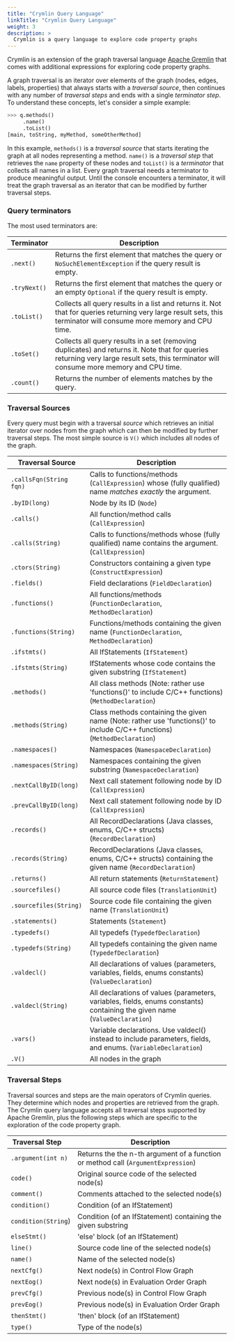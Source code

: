 ```yaml
---
title: "Crymlin Query Language"
linkTitle: "Crymlin Query Language"
weight: 3
description: >
  Crymlin is a query language to explore code property graphs
---
```


Crymlin is an extension of the graph traversal language [Apache Gremlin](https://tinkerpop.apache.org/gremlin.html) that comes with additional expressions for exploring code property graphs.

A graph traversal is an iterator over elements of the graph (nodes, edges, labels, properties) that always starts with a *traversal source*, then continues with any number of *traversal steps* and ends with a single *terminator step*. To understand these concepts, let's consider a simple example:


```python
>>> q.methods()
     .name()
     .toList()
[main, toString, myMethod, someOtherMethod]
```

In this example, `methods()` is a *traversal source* that starts iterating the graph at all nodes representing a method. `name()` is a *traversal step* that retrieves the `name` property of these nodes and `toList()` is a *terminator* that collects all names in a list. Every graph traversal needs a terminator to produce meaningful output. Until the console encounters a terminator, it will treat the graph traversal as an iterator that can be modified by further traversal steps.

### Query terminators

The most used terminators are:

| Terminator | Description |
|---|---|
|  `.next()`  | Returns the first element that matches the query or `NoSuchElementException` if the query result is empty. |
|  `.tryNext()`  | Returns the first element that matches the query or an empty `Optional` if the query result is empty. |
|  `.toList()`  | Collects all query results in a list and returns it. Not that for queries returning very large result sets, this terminator will consume more memory and CPU time. |
|  `.toSet()`  | Collects all query results in a set (removing duplicates) and returns it. Note that for queries returning very large result sets, this terminator will consume more memory and CPU time. |
|  `.count()`  | Returns the number of elements matches by the query. |


### Traversal Sources

Every query must begin with a traversal *source* which retrieves an initial iterator over nodes from the graph which can then be modified by further traversal steps. The most simple source is `V()` which includes all nodes of the graph.


| Traversal Source | Description |
|---|---|
| `.callsFqn(String fqn)`           | Calls to functions/methods (`CallExpression`) whose (fully qualified) name _matches exactly_ the argument. |
| `.byID(long)`                     |	Node by its ID (`Node`) |
| `.calls()`                        |	All function/method calls (`CallExpression`) |
| `.calls(String)`                  |	Calls to functions/methods whose (fully qualified) name contains the argument. (`CallExpression`) |
| `.ctors(String)`                  |	Constructors containing a given type (`ConstructExpression`) |
| `.fields()`                       |	Field declarations (`FieldDeclaration`) |
| `.functions()`                    |	All functions/methods (`FunctionDeclaration`, `MethodDeclaration`) |
| `.functions(String)`              |	Functions/methods containing the given name (`FunctionDeclaration`, `MethodDeclaration`) |
| `.ifstmts()`                      |	All IfStatements (`IfStatement`) |
| `.ifstmts(String)`                |	IfStatements whose code contains the given substring (`IfStatement`) |
| `.methods()`                      |	All class methods (Note: rather use 'functions()' to include C/C++ functions) (`MethodDeclaration`) |
| `.methods(String)`                |	Class methods containing the given name (Note: rather use 'functions()' to include C/C++ functions)  (`MethodDeclaration`) |
| `.namespaces()`                   |	Namespaces (`NamespaceDeclaration`) |
| `.namespaces(String)`             |	Namespaces containing the given substring (`NamespaceDeclaration`) |
| `.nextCallByID(long)`             |	Next call statement following node by ID (`CallExpression`) |
| `.prevCallByID(long)`             |	Next call statement following node by ID (`CallExpression`) |
| `.records()`                      |	All RecordDeclarations (Java classes, enums, C/C++ structs) (`RecordDeclaration`) |
| `.records(String)`                |	RecordDeclarations (Java classes, enums, C/C++ structs) containing the given name (`RecordDeclaration`) |
| `.returns()`                      |	All return statements (`ReturnStatement`) |
| `.sourcefiles()`                  |	All source code files (`TranslationUnit`) |
| `.sourcefiles(String)`            |	Source code file containing the given name (`TranslationUnit`) |
| `.statements()`                   |	Statements (`Statement`) |
| `.typedefs()`                     |	All typedefs (`TypedefDeclaration`) |
| `.typedefs(String)`               |	All typedefs containing the given name  (`TypedefDeclaration`) |
| `.valdecl()`                      |	All declarations of values (parameters, variables, fields, enums constants) (`ValueDeclaration`) |
| `.valdecl(String)`                |	All declarations of values (parameters, variables, fields, enums constants) containing the given name (`ValueDeclaration`) |
| `.vars()`                         |	Variable declarations. Use valdecl() instead to include parameters, fields, and enums. (`VariableDeclaration`) |
|  `.V()`                           |   All nodes in the graph |




### Traversal Steps

Traversal sources and steps are the main operators of Crymlin queries. They determine which nodes and properties are retrieved from the graph. The Crymlin query language accepts all traversal steps supported by Apache Gremlin, plus the following steps which are specific to the exploration of the code property graph.

| Traversal Step &nbsp; &nbsp;| Description |
|-----------------------|---|
|  <span style="white-space: nowrap;">`.argument(int n)`</span>  | Returns the the n-th argument of a function or method call (`ArgumentExpression`)  |
| `code()`                            |	Original source code of the selected node(s) |
| `comment()`                         |	Comments attached to the selected node(s) |
| `condition()`                       |	Condition (of an IfStatement) |
| `condition(String`)                 |	Condition (of an IfStatement) containing the given substring |
| `elseStmt()`                        |	'else' block (of an IfStatement) |
| `line()`                            |	Source code line of the selected node(s) |
| `name()`                            |	Name of the selected node(s) |
| `nextCfg()`                         |	Next node(s) in Control Flow Graph |
| `nextEog()`                         |	Next node(s) in Evaluation Order Graph |
| `prevCfg()`                         |	Previous node(s) in Control Flow Graph |
| `prevEog()`                         |	Previous node(s) in Evaluation Order Graph |
| `thenStmt()`                        |	'then' block (of an IfStatement) |
| `type()`                            |	Type of the node(s) |
